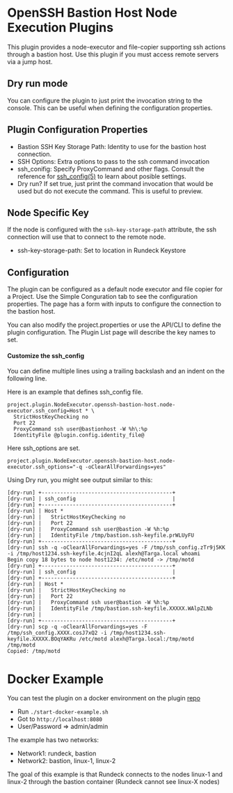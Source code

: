 # OpenSSH Bastion Host Node Execution Plugins

This plugin provides a node-executor and file-copier supporting ssh actions through a bastion host.
Use this plugin if you must access remote servers via a jump host.

## Dry run mode

You can configure the plugin to just print the invocation string to the console.
This can be useful when defining the configuration properties.

## Plugin Configuration Properties

- Bastion SSH Key Storage Path: Identity to use for the bastion host connection.
- SSH Options: Extra options to pass to the ssh command invocation
- ssh_conifig: Specify ProxyCommand and other flags. Consult the reference for [ssh_config(5)](https://linux.die.net/man/5/ssh_config) to learn about posible settings.
- Dry run? If set true, just print the command invocation that would be used but do not execute the command. This is useful to preview.

## Node Specific Key

If the node is configured with the `ssh-key-storage-path` attribute, the ssh connection will use that to connect to the remote node.

- ssh-key-storage-path: Set to location in Rundeck Keystore

## Configuration

The plugin can be configured as a default node executor and file copier for a Project. Use the Simple Conguration tab to see the configuration properties. The page has a form with inputs to configure the connection to the bastion host.

You can also modify the project.properties or use the API/CLI to define the plugin configuration.
The Plugin List page will describe the key names to set.

#### Customize the ssh_config

You can define multiple lines using a trailing backslash and an indent on the following line.

Here is an example that defines ssh_config file.

    project.plugin.NodeExecutor.openssh-bastion-host.node-executor.ssh_config=Host * \
      StrictHostKeyChecking no
      Port 22
      ProxyCommand ssh user@bastionhost -W %h\:%p
      IdentityFile @plugin.config.identity_file@

Here ssh_options are set.

    project.plugin.NodeExecutor.openssh-bastion-host.node-executor.ssh_options="-q -oClearAllForwardings=yes"

Using Dry run, you might see output similar to this:

    [dry-run] +------------------------------------------+
    [dry-run] | ssh_config                               |
    [dry-run] +------------------------------------------+
    [dry-run] | Host *
    [dry-run] |   StrictHostKeyChecking no
    [dry-run] |   Port 22
    [dry-run] |   ProxyCommand ssh user@bastion -W %h:%p
    [dry-run] |   IdentityFile /tmp/bastion.ssh-keyfile.prWLUyFU
    [dry-run] +------------------------------------------+
    [dry-run] ssh -q -oClearAllForwardings=yes -F /tmp/ssh_config.zTr9j5KK -i /tmp/host1234.ssh-keyfile.4cjnI2qL alexh@Targa.local whoami
    Begin copy 18 bytes to node host1234: /etc/motd -> /tmp/motd
    [dry-run] +------------------------------------------+
    [dry-run] | ssh_config                               |
    [dry-run] +------------------------------------------+
    [dry-run] | Host *
    [dry-run] |   StrictHostKeyChecking no
    [dry-run] |   Port 22
    [dry-run] |   ProxyCommand ssh user@bastion -W %h:%p
    [dry-run] |   IdentityFile /tmp/bastion.ssh-keyfile.XXXXX.WAlpZLNb
    [dry-run] |
    [dry-run] +------------------------------------------+
    [dry-run] scp -q -oClearAllForwardings=yes -F /tmp/ssh_config.XXXX.cosJ7xQ2 -i /tmp/host1234.ssh-keyfile.XXXXX.BOqYAKRu /etc/motd alexh@Targa.local:/tmp/motd
    /tmp/motd
    Copied: /tmp/motd

# Docker Example

You can test the plugin on a docker environment on the plugin [repo](https://github.com/rundeck-plugins/openssh-bastion-node-execution)

- Run `./start-docker-example.sh`
- Got to `http://localhost:8080`
- User/Password => admin/admin

The example has two networks:

- Network1: rundeck, bastion
- Network2: bastion, linux-1, linux-2

The goal of this example is that Rundeck connects to the nodes linux-1 and linux-2 through the bastion container (Rundeck cannot see linux-X nodes)
